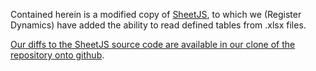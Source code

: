 Contained herein is a modified copy of [SheetJS](https://sheetjs.com), to which we (Register Dynamics)
have added the ability to read defined tables from .xlsx files.

[Our diffs to the SheetJS source code are available in our clone of the repository onto github](https://github.com/register-dynamics/sheetjs-with-defined-tables/tree/excel-defined-tables).
